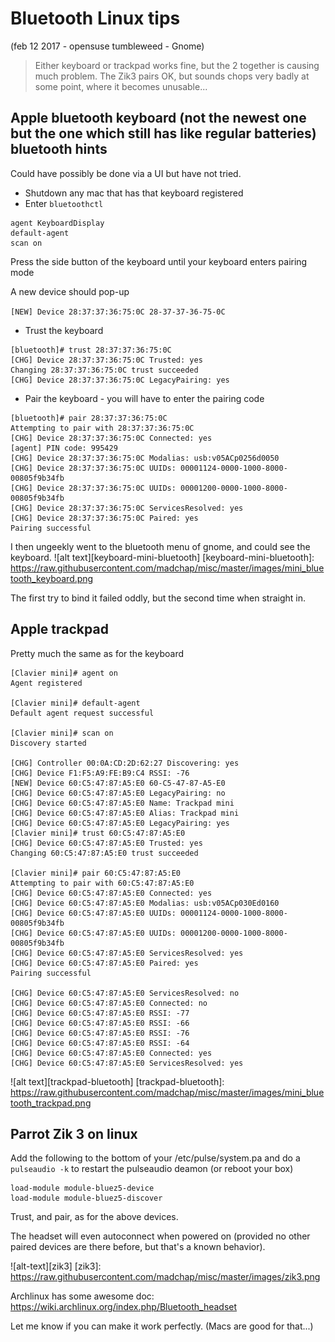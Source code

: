 # Bluetooth Linux tips
(feb 12 2017 - opensuse tumbleweed - Gnome)

> Either keyboard or trackpad works fine, but the 2 together is causing much problem.
> The Zik3 pairs OK, but sounds chops very badly at some point, where it becomes unusable...

## Apple bluetooth keyboard (not the newest one but the one which still has like regular batteries) bluetooth hints

Could have possibly be done via a UI but have not tried.

* Shutdown any mac that has that keyboard registered
* Enter `bluetoothctl`

```
agent KeyboardDisplay
default-agent
scan on
```

Press the side button of the keyboard until your keyboard enters pairing mode

A new device should pop-up

`[NEW] Device 28:37:37:36:75:0C 28-37-37-36-75-0C`

* Trust the keyboard
```
[bluetooth]# trust 28:37:37:36:75:0C                                                                           
[CHG] Device 28:37:37:36:75:0C Trusted: yes
Changing 28:37:37:36:75:0C trust succeeded
[CHG] Device 28:37:37:36:75:0C LegacyPairing: yes
```

* Pair the keyboard - you will have to enter the pairing code
```
[bluetooth]# pair 28:37:37:36:75:0C
Attempting to pair with 28:37:37:36:75:0C
[CHG] Device 28:37:37:36:75:0C Connected: yes
[agent] PIN code: 995429
[CHG] Device 28:37:37:36:75:0C Modalias: usb:v05ACp0256d0050
[CHG] Device 28:37:37:36:75:0C UUIDs: 00001124-0000-1000-8000-00805f9b34fb
[CHG] Device 28:37:37:36:75:0C UUIDs: 00001200-0000-1000-8000-00805f9b34fb
[CHG] Device 28:37:37:36:75:0C ServicesResolved: yes
[CHG] Device 28:37:37:36:75:0C Paired: yes
Pairing successful
```

I then ungeekly went to the bluetooth menu of gnome, and could see the keyboard.
![alt text][keyboard-mini-bluetooth]
[keyboard-mini-bluetooth]: https://raw.githubusercontent.com/madchap/misc/master/images/mini_bluetooth_keyboard.png

The first try to bind it failed oddly, but the second time when straight in.

## Apple trackpad
Pretty much the same as for the keyboard

```
[Clavier mini]# agent on
Agent registered

[Clavier mini]# default-agent
Default agent request successful

[Clavier mini]# scan on
Discovery started

[CHG] Controller 00:0A:CD:2D:62:27 Discovering: yes
[CHG] Device F1:F5:A9:FE:B9:C4 RSSI: -76
[NEW] Device 60:C5:47:87:A5:E0 60-C5-47-87-A5-E0
[CHG] Device 60:C5:47:87:A5:E0 LegacyPairing: no
[CHG] Device 60:C5:47:87:A5:E0 Name: Trackpad mini
[CHG] Device 60:C5:47:87:A5:E0 Alias: Trackpad mini
[CHG] Device 60:C5:47:87:A5:E0 LegacyPairing: yes
[Clavier mini]# trust 60:C5:47:87:A5:E0
[CHG] Device 60:C5:47:87:A5:E0 Trusted: yes
Changing 60:C5:47:87:A5:E0 trust succeeded

[Clavier mini]# pair 60:C5:47:87:A5:E0
Attempting to pair with 60:C5:47:87:A5:E0
[CHG] Device 60:C5:47:87:A5:E0 Connected: yes
[CHG] Device 60:C5:47:87:A5:E0 Modalias: usb:v05ACp030Ed0160
[CHG] Device 60:C5:47:87:A5:E0 UUIDs: 00001124-0000-1000-8000-00805f9b34fb
[CHG] Device 60:C5:47:87:A5:E0 UUIDs: 00001200-0000-1000-8000-00805f9b34fb
[CHG] Device 60:C5:47:87:A5:E0 ServicesResolved: yes
[CHG] Device 60:C5:47:87:A5:E0 Paired: yes
Pairing successful

[CHG] Device 60:C5:47:87:A5:E0 ServicesResolved: no
[CHG] Device 60:C5:47:87:A5:E0 Connected: no
[CHG] Device 60:C5:47:87:A5:E0 RSSI: -77
[CHG] Device 60:C5:47:87:A5:E0 RSSI: -66
[CHG] Device 60:C5:47:87:A5:E0 RSSI: -76
[CHG] Device 60:C5:47:87:A5:E0 RSSI: -64
[CHG] Device 60:C5:47:87:A5:E0 Connected: yes
[CHG] Device 60:C5:47:87:A5:E0 ServicesResolved: yes
```
![alt text][trackpad-bluetooth]
[trackpad-bluetooth]: https://raw.githubusercontent.com/madchap/misc/master/images/mini_bluetooth_trackpad.png

## Parrot Zik 3 on linux

Add the following to the bottom of your /etc/pulse/system.pa and do a `pulseaudio -k` to restart the pulseaudio deamon (or reboot your box)

```
load-module module-bluez5-device
load-module module-bluez5-discover
```

Trust, and pair, as for the above devices.

The headset will even autoconnect when powered on (provided no other paired devices are there before, but that's a known behavior).

![alt-text][zik3]
[zik3]: https://raw.githubusercontent.com/madchap/misc/master/images/zik3.png

Archlinux has some awesome doc: https://wiki.archlinux.org/index.php/Bluetooth_headset

Let me know if you can make it work perfectly. (Macs are good for that...)
